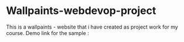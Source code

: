 # Wallpaints-webdevop-project
This is a wallpaints - website that i have created as project work for my course.
Demo link for the sample :
